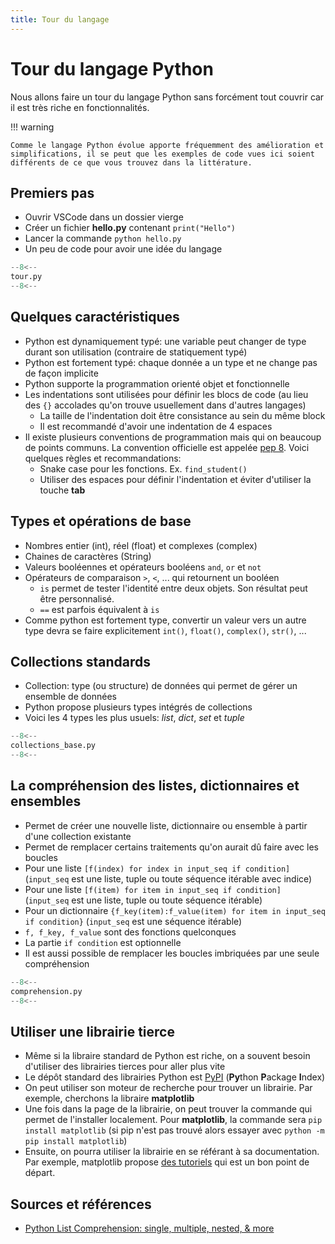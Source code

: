 ```yaml
---
title: Tour du langage
---
```


# Tour du langage Python

Nous allons faire un tour du langage Python sans forcément tout couvrir car il est très riche en fonctionnalités.

!!! warning

    Comme le langage Python évolue apporte fréquemment des amélioration et simplifications, il se peut que les exemples de code vues ici soient différents de ce que vous trouvez dans la littérature.

## Premiers pas

- Ouvrir VSCode dans un dossier vierge
- Créer un fichier **hello.py** contenant `print("Hello")`
- Lancer la commande `python hello.py`
- Un peu de code pour avoir une idée du langage

```py
--8<--
tour.py
--8<--
```

## Quelques caractéristiques

- Python est dynamiquement typé: une variable peut changer de type durant son utilisation (contraire de statiquement typé)
- Python est fortement typé: chaque donnée a un type et ne change pas de façon implicite
- Python supporte la programmation orienté objet et fonctionnelle
- Les indentations sont utilisées pour définir les blocs de code (au lieu des `{}` accolades qu'on trouve usuellement dans d'autres langages)
    - La taille de l'indentation doit être consistance au sein du même block
    - Il est recommandé d'avoir une indentation de 4 espaces
- Il existe plusieurs conventions de programmation mais qui on beaucoup de points communs. La convention officielle est appelée [pep 8](https://peps.python.org/pep-0008/). Voici quelques règles et recommandations:
    - Snake case pour les fonctions. Ex. `find_student()`
    - Utiliser des espaces pour définir l'indentation et éviter d'utiliser la touche **tab**

## Types et opérations de base

- Nombres entier (int), réel (float) et complexes (complex)
- Chaines de caractères (String)
- Valeurs booléennes et opérateurs booléens `and`, `or` et `not`
- Opérateurs de comparaison `>`, `<`, ... qui retournent un booléen
    - `is` permet de tester l'identité entre deux objets. Son résultat peut être personnalisé.
    - `==` est parfois équivalent à `is`
- Comme python est fortement type, convertir un valeur vers un autre type devra se faire explicitement `int()`, `float()`, `complex()`, `str()`, ...

## Collections standards

- Collection: type (ou structure) de données qui permet de gérer un ensemble de données
- Python propose plusieurs types intégrés de collections
- Voici les 4 types les plus usuels: *list*, *dict*, *set* et *tuple*

```py
--8<--
collections_base.py
--8<--
```

## La compréhension des listes, dictionnaires et ensembles

- Permet de créer une nouvelle liste, dictionnaire ou ensemble à partir d'une collection existante
- Permet de remplacer certains traitements qu'on aurait dû faire avec les boucles
- Pour une liste `[f(index) for index in input_seq if condition]` (`input_seq` est une liste, tuple ou toute séquence itérable avec indice)
- Pour une liste `[f(item) for item in input_seq if condition]` (`input_seq` est une liste, tuple ou toute séquence itérable)
- Pour un dictionnaire `{f_key(item):f_value(item) for item in input_seq if condition}` (`input_seq` est une séquence itérable)
- `f, f_key, f_value` sont des fonctions quelconques
- La partie `if condition` est optionnelle
- Il est aussi possible de remplacer les boucles imbriquées par une seule compréhension

```py
--8<--
comprehension.py
--8<--
```

## Utiliser une librairie tierce

- Même si la libraire standard de Python est riche, on a souvent besoin d'utiliser des librairies tierces pour aller plus vite
- Le dépôt standard des librairies Python est [PyPI](https://pypi.org/) (**Py**thon **P**ackage **I**ndex)
- On peut utiliser son moteur de recherche pour trouver un librairie. Par exemple, cherchons la libraire **matplotlib**
- Une fois dans la page de la librairie, on peut trouver la commande qui permet de l'installer localement. Pour **matplotlib**, la commande sera `pip install matplotlib` (si pip n'est pas trouvé alors essayer avec `python -m pip install matplotlib`)
- Ensuite, on pourra utiliser la librairie en se référant à sa documentation. Par exemple, matplotlib propose [des tutoriels](https://matplotlib.org/stable/tutorials/index.html) qui est un bon point de départ.

## Sources et références

- [Python List Comprehension: single, multiple, nested, & more](https://www.learndatasci.com/solutions/python-list-comprehension/)
